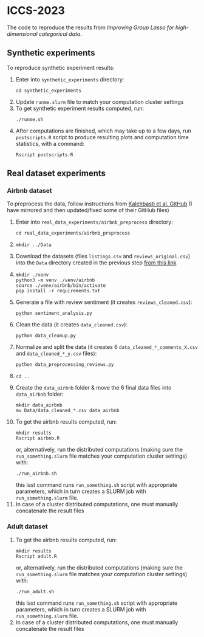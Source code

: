 # ICCS-2023

The code to reproduce the results from *Improving Group Lasso for high-dimensional categorical data*.

## Synthetic experiments

To reproduce synthetic experiment results:

1. Enter into `synthetic_experiments` directory:
   ```{bash}
   cd synthetic_experiments
   ```
2. Update `runme.slurm` file to match your computation cluster settings
3. To get synthetic experiment results computed, run:
   ```{bash}
   ./runme.sh
   ```
4. After computations are finished, which may take up to a few days, run `postscripts.R` script to produce resulting plots and computation time statistics, with a command:
   ```{bash}
   Rscript postscripts.R
   ```


## Real dataset experiments

### Airbnb dataset

To preprocess the data, follow instructions from [Kalehbasti et al. GitHub](https://github.com/PouyaREZ/AirBnbPricePrediction) (I have mirrored and then updated/fixed some of their GitHub files)

1.  Enter into `real_data_experiments/airbnb_preprocess` directory:
    ```{bash}
    cd real_data_experiments/airbnb_preprocess
    ```
2.  ```{bash}
    mkdir ../Data
    ```
3.  Download the datasets (files `listings.csv` and `reviews_original.csv`) into the `Data` directory created in the previous step [from this link](https://drive.google.com/drive/folders/1xk5RyR-UgF6M-ddhn11SXHEWJeB0fQo5?usp=sharing)
4.  ```{bash}
    mkdir ./venv
    python3 -m venv ./venv/airbnb
    source ./venv/airbnb/bin/activate
    pip install -r requirements.txt
    ```
5.  Generate a file with review sentiment (it creates `reviews_cleaned.csv`): 
    ```{bash}
    python sentiment_analysis.py
    ``` 
6.  Clean the data (it creates `data_cleaned.csv`): 
    ```{bash}
    python data_cleanup.py
    ``` 
7.  Normalize and split the data (it creates 6 `data_cleaned_*_comments_X.csv` and `data_cleaned_*_y.csv` files): 
    ```{bash}
    python data_preprocessing_reviews.py
    ```
8.  ```{bash}
    cd ..
    ```
9.  Create the `data_airbnb` folder & move the 6 final data files into `data_airbnb` folder:
    ```{bash}
    mkdir data_airbnb
    mv Data/data_cleaned_*.csv data_airbnb
    ```
10. To get the airbnb results computed, run:
    ```{bash}
    mkdir results
    Rscript airbnb.R
    ```
    or, alternatively, run the distributed computations (making sure the `run_something.slurm` file matches your computation cluster settings) with:
    ```{bash}
    ./run_airbnb.sh
    ```
    this last command runs `run_something.sh` script with appropriate parameters, which in turn creates a SLURM job with `run_something.slurm` file.
11. In case of a cluster distributed computations, one must manually concatenate the result files 
    
### Adult dataset

1.  To get the airbnb results computed, run:
    ```{bash}
    mkdir results
    Rscript adult.R
    ```
    or, alternatively, run the distributed computations (making sure the `run_something.slurm` file matches your computation cluster settings) with:
    ```{bash}
    ./run_adult.sh
    ```
    this last command runs `run_something.sh` script with appropriate parameters, which in turn creates a SLURM job with `run_something.slurm` file.
2. In case of a cluster distributed computations, one must manually concatenate the result files 
